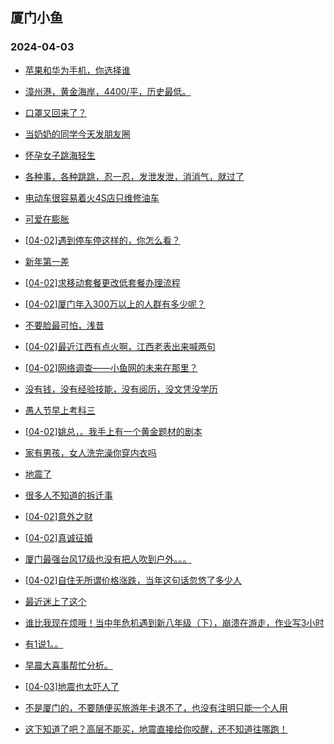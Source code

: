 ## 厦门小鱼 
### 2024-04-03

+ [苹果和华为手机，你选择谁](http://bbs.xmfish.com/read-htm-tid-18169558.html)

+ [漳州港，黄金海岸，4400/平，历史最低。](http://bbs.xmfish.com/read-htm-tid-18169535.html)

+ [口罩又回来了？](http://bbs.xmfish.com/read-htm-tid-18169579.html)

+ [当奶奶的同学今天发朋友圈](http://bbs.xmfish.com/read-htm-tid-18169772.html)

+ [怀孕女子跳海轻生](http://bbs.xmfish.com/read-htm-tid-18169741.html)

+ [各种事，各种跳跳，忍一忍，发泄发泄，消消气，就过了](http://bbs.xmfish.com/read-htm-tid-18169595.html)

+ [电动车很容易着火4S店只维修油车](http://bbs.xmfish.com/read-htm-tid-18169689.html)

+ [可爱在膨胀](http://bbs.xmfish.com/read-htm-tid-18169778.html)

+ [[04-02]遇到停车停这样的，你怎么看？](http://bbs.xmfish.com/read-htm-tid-18169763.html)

+ [新年第一差](http://bbs.xmfish.com/read-htm-tid-18169545.html)

+ [[04-02]求移动套餐更改低套餐办理流程](http://bbs.xmfish.com/read-htm-tid-18169584.html)

+ [[04-02]厦门年入300万以上的人群有多少呢？](http://bbs.xmfish.com/read-htm-tid-18169868.html)

+ [不要脸最可怕，浅昔](http://bbs.xmfish.com/read-htm-tid-18170036.html)

+ [[04-02]最近江西有点火啊，江西老表出来喊两句](http://bbs.xmfish.com/read-htm-tid-18169851.html)

+ [[04-02]网络调查——小鱼网的未来在那里？](http://bbs.xmfish.com/read-htm-tid-18169690.html)

+ [没有钱，没有经验技能，没有阅历，没文凭没学历](http://bbs.xmfish.com/read-htm-tid-18169651.html)

+ [愚人节早上考科三](http://bbs.xmfish.com/read-htm-tid-18169735.html)

+ [[04-02]姚总，。我手上有一个黄金题材的剧本](http://bbs.xmfish.com/read-htm-tid-18169803.html)

+ [家有男孩，女人洗完澡你穿内衣吗](http://bbs.xmfish.com/read-htm-tid-18170017.html)

+ [地震了](http://bbs.xmfish.com/read-htm-tid-18170100.html)

+ [很多人不知道的拆迁事](http://bbs.xmfish.com/read-htm-tid-18169935.html)

+ [[04-02]意外之财](http://bbs.xmfish.com/read-htm-tid-18169908.html)

+ [[04-02]真诚征婚](http://bbs.xmfish.com/read-htm-tid-18169829.html)

+ [厦门最强台风17级也没有把人吹到户外。。。](http://bbs.xmfish.com/read-htm-tid-18169981.html)

+ [[04-02]自住无所谓价格涨跌，当年这句话忽悠了多少人](http://bbs.xmfish.com/read-htm-tid-18170009.html)

+ [最近迷上了这个](http://bbs.xmfish.com/read-htm-tid-18169937.html)

+ [谁比我现在烦哦！当中年危机遇到新八年级（下），崩溃在游走，作业写3小时](http://bbs.xmfish.com/read-htm-tid-18170043.html)

+ [有1说1。。](http://bbs.xmfish.com/read-htm-tid-18170023.html)

+ [早晨大喜事帮忙分析。](http://bbs.xmfish.com/read-htm-tid-18170081.html)

+ [[04-03]地震也太吓人了](http://bbs.xmfish.com/read-htm-tid-18170176.html)

+ [不是厦门的，不要随便买旅游年卡退不了，也没有注明只能一个人用](http://bbs.xmfish.com/read-htm-tid-18170187.html)

+ [这下知道了吧？高层不能买，地震直接给你咬醒，还不知道往哪跑！](http://bbs.xmfish.com/read-htm-tid-18170132.html)

